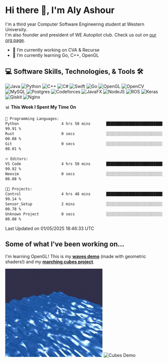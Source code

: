 # Hi there 👋, I'm Aly Ashour
I'm a third year Computer Software Engineering student at Western University.  
I'm also founder and president of WE Autopilot club. Check us out on [our org page](https://github.com/WE-Autopilot).

- 🔭 I’m currently working on CVA & Recurse
- 🌱 I’m currently learning Go, C++, OpenGL

## 💻 Software Skills, Technologies, & Tools 🛠️

![Java](https://img.shields.io/badge/java-%23ED8B00.svg?style=for-the-badge&logo=openjdk&logoColor=white)
![Python](https://img.shields.io/badge/python-3670A0?style=for-the-badge&logo=python&logoColor=ffdd54)
![C++](https://img.shields.io/badge/c++-%2300599C.svg?style=for-the-badge&logo=c%2B%2B&logoColor=white)
![C#](https://img.shields.io/badge/c%23-%23239120.svg?style=for-the-badge&logo=csharp&logoColor=white)
![Swift](https://img.shields.io/badge/swift-F54A2A?style=for-the-badge&logo=swift&logoColor=white)
![Go](https://img.shields.io/badge/go-%2300ADD8.svg?style=for-the-badge&logo=go&logoColor=white)
![OpenGL](https://img.shields.io/badge/OpenGL-%23FFFFFF.svg?style=for-the-badge&logo=opengl)
![OpenCV](https://img.shields.io/badge/opencv-%23white.svg?style=for-the-badge&logo=opencv&logoColor=white)
![MySQL](https://img.shields.io/badge/mysql-4479A1.svg?style=for-the-badge&logo=mysql&logoColor=white)
![Postgres](https://img.shields.io/badge/postgres-%23316192.svg?style=for-the-badge&logo=postgresql&logoColor=white)
![Codeforces](https://img.shields.io/badge/Codeforces-445f9d?style=for-the-badge&logo=Codeforces&logoColor=white)
![JavaFX](https://img.shields.io/badge/javafx-%23FF0000.svg?style=for-the-badge&logo=javafx&logoColor=white)
![NodeJS](https://img.shields.io/badge/node.js-6DA55F?style=for-the-badge&logo=node.js&logoColor=white)
![ROS](https://img.shields.io/badge/ros-%230A0FF9.svg?style=for-the-badge&logo=ros&logoColor=white)
![Keras](https://img.shields.io/badge/Keras-%23D00000.svg?style=for-the-badge&logo=Keras&logoColor=white)
![Qiskit](https://img.shields.io/badge/Qiskit-%236929C4.svg?style=for-the-badge&logo=Qiskit&logoColor=white)
![Nginx](https://img.shields.io/badge/nginx-%23009639.svg?style=for-the-badge&logo=nginx&logoColor=white)
<br>


<!--START_SECTION:waka-->
📊 **This Week I Spent My Time On** 

```text
💬 Programming Languages: 
Python                   4 hrs 50 mins       █████████████████████████   99.91 % 
Rust                     0 secs              ░░░░░░░░░░░░░░░░░░░░░░░░░   00.08 % 
Git                      0 secs              ░░░░░░░░░░░░░░░░░░░░░░░░░   00.01 % 

🔥 Editors: 
VS Code                  4 hrs 50 mins       █████████████████████████   99.92 % 
Neovim                   0 secs              ░░░░░░░░░░░░░░░░░░░░░░░░░   00.08 % 

🐱‍💻 Projects: 
Control                  4 hrs 48 mins       █████████████████████████   99.14 % 
Sensor_Setup             2 mins              ░░░░░░░░░░░░░░░░░░░░░░░░░   00.78 % 
Unknown Project          0 secs              ░░░░░░░░░░░░░░░░░░░░░░░░░   00.08 % 
```


 Last Updated on 01/05/2025 18:46:33 UTC
<!--END_SECTION:waka-->

<h2>Some of what I've been working on...</h2>

I'm learning OpenGL!
This is my **[waves demo](https://github.com/alyashour/Gerstner-waves)** (made with geometric shaders!) and my **[marching cubes project](https://github.com/alyashour/Marching-Cube-Renderer)**.
<p>
  <img src="./assets/demo_waves.gif" alt="Waves Demo" width="310"/>
  <img src="./assets/demo_marching_cubes.gif" alt="Cubes Demo" width="378"/>
</p>
